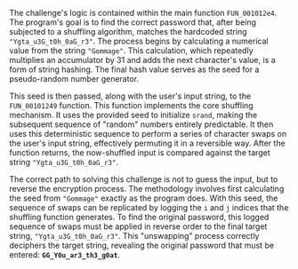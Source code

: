 The challenge's logic is contained within the main function `FUN_001012e4`. The program's goal is to find the correct password that, after being subjected to a shuffling algorithm, matches the hardcoded string `"Ygta_u3G_t0h_0aG_r3"`. The process begins by calculating a numerical value from the string `"Gommage"`. This calculation, which repeatedly multiplies an accumulator by 31 and adds the next character's value, is a form of string hashing. The final hash value serves as the seed for a pseudo-random number generator.

This seed is then passed, along with the user's input string, to the `FUN_00101249` function. This function implements the core shuffling mechanism. It uses the provided seed to initialize `srand`, making the subsequent sequence of "random" numbers entirely predictable. It then uses this deterministic sequence to perform a series of character swaps on the user's input string, effectively permuting it in a reversible way. After the function returns, the now-shuffled input is compared against the target string `"Ygta_u3G_t0h_0aG_r3"`.

The correct path to solving this challenge is not to guess the input, but to reverse the encryption process. The methodology involves first calculating the seed from `"Gommage"` exactly as the program does. With this seed, the sequence of swaps can be replicated by logging the `i` and `j` indices that the shuffling function generates. To find the original password, this logged sequence of swaps must be applied in reverse order to the final target string, `"Ygta_u3G_t0h_0aG_r3"`. This "unswapping" process correctly deciphers the target string, revealing the original password that must be entered: **`GG_Y0u_ar3_th3_g0at`**.
